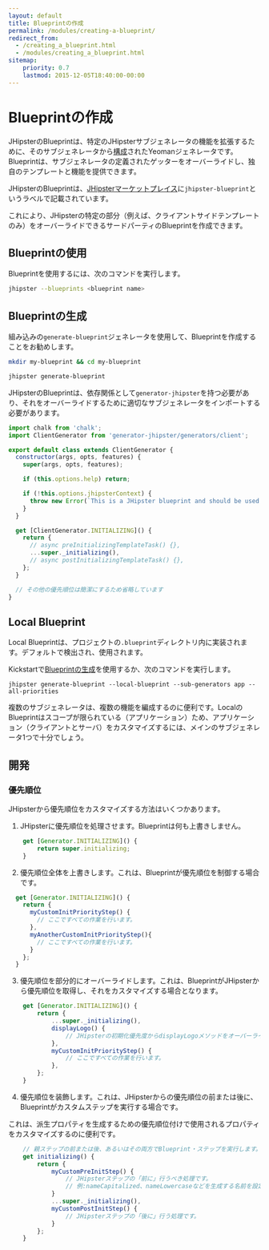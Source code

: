 ```yaml
---
layout: default
title: Blueprintの作成
permalink: /modules/creating-a-blueprint/
redirect_from:
  - /creating_a_blueprint.html
  - /modules/creating_a_blueprint.html
sitemap:
    priority: 0.7
    lastmod: 2015-12-05T18:40:00-00:00
---
```


# <i class="fa fa-cube"></i> Blueprintの作成

JHipsterのBlueprintは、特定のJHipsterサブジェネレータの機能を拡張するために、そのサブジェネレータから[構成](http://yeoman.io/authoring/composability.html)されたYeomanジェネレータです。Blueprintは、サブジェネレータの定義されたゲッターをオーバーライドし、独自のテンプレートと機能を提供できます。

JHipsterのBlueprintは、[JHipsterマーケットプレイス](/modules/marketplace/)に`jhipster-blueprint`というラベルで記載されています。

これにより、JHipsterの特定の部分（例えば、クライアントサイドテンプレートのみ）をオーバーライドできるサードパーティのBlueprintを作成できます。

## Blueprintの使用

Blueprintを使用するには、次のコマンドを実行します。

```bash
jhipster --blueprints <blueprint name>
```

## Blueprintの生成

組み込みの`generate-blueprint`ジェネレータを使用して、Blueprintを作成することをお勧めします。

```bash
mkdir my-blueprint && cd my-blueprint

jhipster generate-blueprint
```
JHipsterのBlueprintは、依存関係として`generator-jhipster`を持つ必要があり、それをオーバーライドするために適切なサブジェネレータをインポートする必要があります。

```javascript
import chalk from 'chalk';
import ClientGenerator from 'generator-jhipster/generators/client';

export default class extends ClientGenerator {
  constructor(args, opts, features) {
    super(args, opts, features);

    if (this.options.help) return;

    if (!this.options.jhipsterContext) {
      throw new Error(`This is a JHipster blueprint and should be used only like ${chalk.yellow('jhipster --blueprints myBlueprint')}`);
    }
  }

  get [ClientGenerator.INITIALIZING]() {
    return {
      // async preInitializingTemplateTask() {},
      ...super._initializing(),
      // async postInitializingTemplateTask() {},
    };
  }

  // その他の優先順位は簡潔にするため省略しています
}
```

## Local Blueprint

Local Blueprintは、プロジェクトの`.blueprint`ディレクトリ内に実装されます。デフォルトで検出され、使用されます。

Kickstartで[Blueprintの生成](#generating-the-blueprint)を使用するか、次のコマンドを実行します。

```
jhipster generate-blueprint --local-blueprint --sub-generators app --all-priorities
```

複数のサブジェネレータは、複数の機能を編成するのに便利です。LocalのBlueprintはスコープが限られている（アプリケーション）ため、アプリケーション（クライアントとサーバ）をカスタマイズするには、メインのサブジェネレータ1つで十分でしょう。

## 開発

### 優先順位

JHipsterから優先順位をカスタマイズする方法はいくつかあります。

1) JHipsterに優先順位を処理させます。Blueprintは何も上書きしません。

```javascript
    get [Generator.INITIALIZING]() {
        return super.initializing;
    }
```

2) 優先順位全体を上書きします。これは、Blueprintが優先順位を制御する場合です。

```javascript
  get [Generator.INITIALIZING]() {
    return {
      myCustomInitPriorityStep() {
        // ここですべての作業を行います。
      },
      myAnotherCustomInitPriorityStep(){
        // ここですべての作業を行います。
      }
    };
  }
```

3) 優先順位を部分的にオーバーライドします。これは、BlueprintがJHipsterから優先順位を取得し、それをカスタマイズする場合となります。

```javascript
    get [Generator.INITIALIZING]() {
        return {
            ...super._initializing(),
            displayLogo() {
                // JHipsterの初期化優先度からdisplayLogoメソッドをオーバーライドします。
            },
            myCustomInitPriorityStep() {
                // ここですべての作業を行います。
            },
        };
    }
```

4) 優先順位を装飾します。これは、JHipsterからの優先順位の前または後に、Blueprintがカスタムステップを実行する場合です。

これは、派生プロパティを生成するための優先順位付けで使用されるプロパティをカスタマイズするのに便利です。

```javascript
    // 親ステップの前または後、あるいはその両方でBlueprint・ステップを実行します。
    get initializing() {
        return {
            myCustomPreInitStep() {
                // JHipsterステップの「前に」行うべき処理です。
                // 例:nameCapitalized、nameLowercaseなどを生成する名前を設定します。
            }
            ...super._initializing(),
            myCustomPostInitStep() {
                // JHipsterステップの「後に」行う処理です。
            }
        };
    }
```
